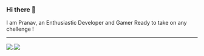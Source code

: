 ### Hi there 👋
I am Pranav, an Enthusiastic Developer and Gamer Ready to take on any chellenge !
____________________________________________________________________________________________________________________________________________

<a href="https://github.com/Pranav-Talmale">
  <img align="center" src="https://github-readme-stats.vercel.app/api?username=Pranav-Talmale&show_icons=true&theme=midnight-purple" />
</a>
<a href="https://github.com/Pranav-Talmale">
  <img align="center" src="https://github-readme-stats.vercel.app/api/top-langs/?username=Pranav-Talmale&theme=midnight-purple&layout=compact" />
</a>
